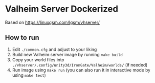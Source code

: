 # Valheim Server Dockerized

Based on https://linuxgsm.com/lgsm/vhserver/

## How to run

1. Edit `./common.cfg` and adjust to your liking
2. Build new Valheim server image by running `make build`
3. Copy your world files into `./vhserver/.config/unity3d/IronGate/Valheim/worlds/` (if needed)
4. Run image using `make run` (you can also run it in interactive mode by using `make test`)
